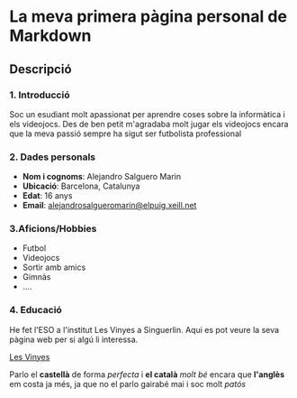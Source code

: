 # La meva primera pàgina personal de Markdown
## Descripció
### 1. Introducció
Soc un esudiant molt apassionat per aprendre coses sobre la informàtica i els videojocs. Des de ben petit m'agradaba molt jugar els videojocs encara que la meva passió sempre ha sigut ser futbolista professional
### 2. Dades personals
- **Nom i cognoms**: Alejandro Salguero Marin
- **Ubicació**: Barcelona, Catalunya
- **Edat**: 16 anys
- **Email**: alejandrosalgueromarin@elpuig.xeill.net
### 3.Aficions/Hobbies
- Futbol
- Videojocs
- Sortir amb amics
- Gimnàs
- ....
### 4. Educació
He fet l'ESO a l'institut Les Vinyes a Singuerlin. Aqui es pot veure la seva pàgina web per si algú li interessa.

[Les Vinyes](https://www.ieslesvinyes.org/)

Parlo el **castellà** de forma *perfecta* i **el català** *molt bé* encara que **l'anglès** em costa ja més, ja que no el parlo gairabé mai i soc molt *patós*
